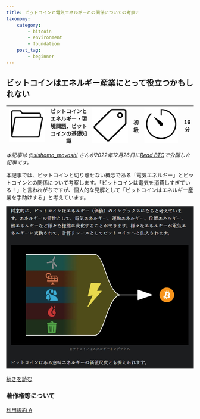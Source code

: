 ```yaml
---
title: ビットコインと電気エネルギーとの関係についての考察💡
taxonomy:
    category:
        - bitcoin
        - environment
        - foundation
    post_tag:
        - beginner
---
```


## ビットコインはエネルギー産業にとって役立つかもしれない

|  ![Category](/_images/category.png)  |  ビットコインとエネルギー・環境問題、ビットコインの基礎知識 |  ![Tag](/_images/tag.png)  | 初級  | ![Time](/_images/timer.png)  |  16分  |
| ---- | ---- | ---- | ---- | ---- | ---- |

*本記事は [@sishamo_moyashi](https://twitter.com/sishamo_moyashi) さんが2022年12月26日に[Read BTC](https://readbtc.substack.com/)で公開した記事です。*

本記事では、ビットコインと切り離せない概念である「電気エネルギー」とビットコインとの関係について考察します。「ビットコインは電気を消費しすぎている！」と言われがちですが、個人的な見解として「ビットコインはエネルギー産業を手助けする」と考えています。

[![@sishamo_moyashi さんの記事](/_images/bitcoin_electrical_energy_2.png)](https://readbtc.substack.com/p/bitcoin-electronic-energy)

[続きを読む](https://readbtc.substack.com/p/bitcoin-electronic-energy)


### 著作権等について
[利用規約 A](https://lostinbitcoin.jp/copyright/#uaa)
